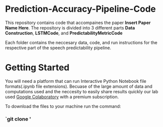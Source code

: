 # Prediction-Accuracy-Pipeline-Code

This repository contains code that accompaines the paper **Insert Paper Name Here**. The repository is divided into 3 different parts **Data Construction**, **LSTMCode**, and **PredictabilityMetricCode**

Each folder contains the neccesary data, code, and run instructions for the respective part of the speech predictability pipeline.

# Getting Started
You will need a platform that can run Interactive Python Notebook file formats(.ipynb file extensions). Becuase of the large amount of data and computations used and the neccesity to easily share results quickly our lab used [Google Colaboratory](https://colab.google/) with a premium subscription.

To download the files to your machine run the command:
### `git clone '
